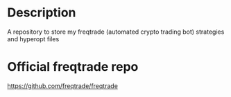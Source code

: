 # Description
A repository to store my freqtrade (automated crypto trading bot) strategies and hyperopt files

# Official freqtrade repo
https://github.com/freqtrade/freqtrade
